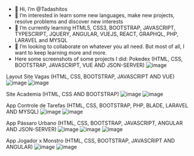 - 👋 Hi, I’m @Tadashitos
- 👀 I’m interested in learn some new languages, make new projects, resolve problems and discover new interests
- 🌱 I’m currently learning HTML5, CSS3, BOOTSTRAP, JAVASCRIPT, TYPESCRIPT, JQUERY, ANGULAR, VUEJS, REACT, GRAPHQL, PHP, LARAVEL and MYSQL
- 💞️ I’m looking to collaborate on whatever you all need. But most of all, I want to keep learning more and more.
- Here some screenshots of some projects I did:
Pokedex (HTML, CSS, BOOTSTRAP, JAVASCRIPT, VUE AND JSON-SERVER)
![image](https://user-images.githubusercontent.com/84542381/215517853-13948d92-dd26-44b5-badd-3da203870828.png)

Layout Site Vagas (HTML, CSS, BOOTSTRAP, JAVASCRIPT AND VUE)
![image](https://user-images.githubusercontent.com/84542381/215518291-2770aacb-dbfd-4136-bec0-f9c33030f234.png)
![image](https://user-images.githubusercontent.com/84542381/215518836-c12e14cb-8011-4d4f-98f1-5249e3a9a353.png)

Site Academia (HTML, CSS AND BOOTSTRAP)
![image](https://user-images.githubusercontent.com/84542381/215518656-a76575e8-401e-446c-9798-9c82ecdf7de1.png)
![image](https://user-images.githubusercontent.com/84542381/215518707-7566ee40-1b4e-4ee6-b47d-8466f81b4169.png)

App Controle de Tarefas (HTML, CSS, BOOTSTRAP, PHP, BLADE, LARAVEL AND MYSQL)
![image](https://user-images.githubusercontent.com/84542381/215519879-acd702a8-853e-49ec-b81e-79ae1ce3816d.png)
![image](https://user-images.githubusercontent.com/84542381/215520010-b7d37a37-540a-41d2-a1dc-96fed351d2a1.png)

App Pássaro Urbano (HTML, CSS, BOOTSTRAP, JAVASCRIPT, ANGULAR AND JSON-SERVER)
![image](https://user-images.githubusercontent.com/84542381/215522991-2b753dc0-7f09-4b9d-9f2f-46c860090657.png)
![image](https://user-images.githubusercontent.com/84542381/215523070-c9b69841-cc3c-43da-ba9a-46d37b019cb0.png)
![image](https://user-images.githubusercontent.com/84542381/215523127-e799862b-2122-4251-a0fb-1f47eb7c442b.png)

App Jogador x Monstro (HTML, CSS, BOOTSTRAP, JAVASCRIPT AND ANGULAR)
![image](https://user-images.githubusercontent.com/84542381/215526427-a9b13631-d09f-43ee-a424-b383754b0ff3.png)
![image](https://user-images.githubusercontent.com/84542381/215526499-6067af41-b86a-4a7e-94ed-9eda7a0448e2.png)



